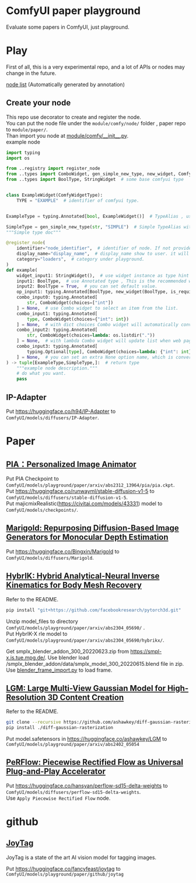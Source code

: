 # ComfyUI paper playground

Evaluate some papers in ComfyUI, just playground.

# Play

First of all, this is a very experimental repo, and a lot of APIs or nodes may change in the future.

[node list](node.md) (Automatically generated by annotation)

## Create your node

This repo use decorator to create and register the node.  
You can put the node file under the `module/comfy/node/` folder , paper repo to `module/paper/`.  
Than import you node at [module/comfy/\_\_init\_\_.py](module/comfy/__init__.py).  
example node

```python
import typing
import os

from ..registry import register_node
from ..types import ComboWidget, gen_simple_new_type, new_widget, ComfyWidgetType
from ..types import BoolType, StringWidget  # some base comfyui type


class ExampleWidget(ComfyWidgetType):
    TYPE = "EXAMPLE"  # identifier of comfyui type.


ExampleType = typing.Annotated[bool, ExampleWidget()]  # TypeAlias , use as bool

SimpleType = gen_simple_new_type(str, "SIMPLE")  # Simple TypeAlias without definition Widget, use as str
"""Simple type doc"""

@register_node(
    identifier="node_identifier",  # identifier of node. If not provided, it will be generated from the function name.
    display_name="display_name",  # display_name show to user. it will be generated from the identifier.
    category="loaders",  # category under playground.
)
def example(
    widget_input1: StringWidget(),  # use widget instance as type hint , register_node will convert it to an inputType. but it is not valid for programmers.
    input1: BoolType,  # use Annotated type , This is the recommended way.
    input2: BoolType = True,  # you can set default value.
    op_input1: typing.Annotated[BoolType, new_widget(BoolType, is_required=False)] = True,  # change widget property.
    combo_input0: typing.Annotated[
        str, ComboWidget(choices=["int"])
    ] = None,  # use Combo widget to select an item from the list.
    combo_input1: typing.Annotated[
        type, ComboWidget(choices={"int": int})
    ] = None,  # with dict choices Combo widget will automatically convert key to value .
    combo_input2: typing.Annotated[
        str, ComboWidget(choices=lambda: os.listdir("."))
    ] = None,  # with lambda Combo widget will update list when web page refresh.
    combo_input3: typing.Annotated[
        typing.Optional[type], ComboWidget(choices=lambda: {"int": int}, ext_none_choice="none")
    ] = None,  # you can set an extra None option name, which is converted to None when passed in.
) -> tuple[ExampleType,SimpleType,]:  # return type
    """example node description."""
    # do what you want.
    pass
```

## IP-Adapter

Put https://huggingface.co/h94/IP-Adapter to `ComfyUI/models/diffusers/IP-Adapter`.

# Paper

## [PIA：Personalized Image Animator](https://github.com/open-mmlab/PIA)

Put PIA Checkpoint to `ComfyUI/models/playground/paper/arxiv/abs2312_13964/pia/pia.ckpt`.  
Put https://huggingface.co/runwayml/stable-diffusion-v1-5 to `ComfyUI/models/diffusers/stable-diffusion-v1-5`.  
Put majicmixRealistic(https://civitai.com/models/43331) model to `ComfyUI/models/checkpoints/`.

## [Marigold: Repurposing Diffusion-Based Image Generators for Monocular Depth Estimation](https://github.com/prs-eth/Marigold)

Put https://huggingface.co/Bingxin/Marigold to `ComfyUI/models/diffusers/Marigold`.

## [HybrIK: Hybrid Analytical-Neural Inverse Kinematics for Body Mesh Recovery](https://github.com/Jeff-sjtu/HybrIK)

Refer to the README.

```bash
pip install "git+https://github.com/facebookresearch/pytorch3d.git"
```

Unzip model_files to directory `ComfyUI/models/playground/paper/arxiv/abs2304_05690/` .  
Put HybrIK-X rle model to `ComfyUI/models/playground/paper/arxiv/abs2304_05690/hybrikx/`.

Get smplx_blender_addon_300_20220623.zip from https://smpl-x.is.tue.mpg.de/.
Use blender load /smplx_blender_addon/data/smplx_model_300_20220615.blend file in zip.  
Use [blender_frame_import.py](module/paper/arxiv/abs2304_05690/blender_frame_import.py) to load frame.

## [LGM: Large Multi-View Gaussian Model for High-Resolution 3D Content Creation](https://github.com/3DTopia/LGM)

Refer to the README.

```bash
git clone --recursive https://github.com/ashawkey/diff-gaussian-rasterization
pip install ./diff-gaussian-rasterization
```

Put model.safetensors in https://huggingface.co/ashawkey/LGM to `ComfyUI/models/playground/paper/arxiv/abs2402_05054`

## [PeRFlow: Piecewise Rectified Flow as Universal Plug-and-Play Accelerator](https://github.com/magic-research/piecewise-rectified-flow)

Put https://huggingface.co/hansyan/perflow-sd15-delta-weights to `ComfyUI/models/diffusers/perflow-sd15-delta-weights`.  
Use `Apply Piecewise Rectified Flow` node.

# github

## [JoyTag](https://github.com/fpgaminer/joytag)

JoyTag is a state of the art AI vision model for tagging images.

Put https://huggingface.co/fancyfeast/joytag to `ComfyUI/models/playground/paper/github/joytag`
